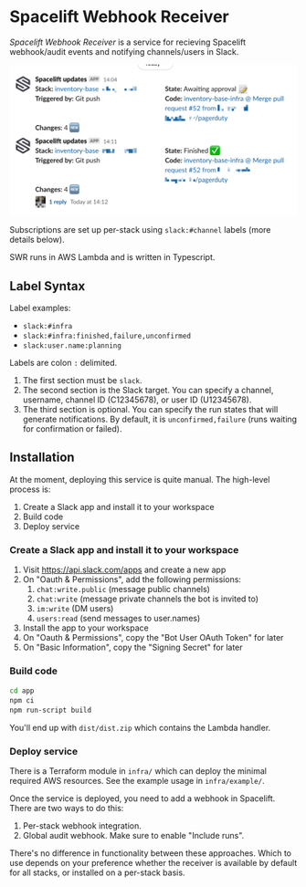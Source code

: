 # Spacelift Webhook Receiver

*Spacelift Webhook Receiver* is a service for recieving Spacelift webhook/audit events and notifying channels/users in Slack.

![Sample of Slack messages](docs/sample.png)

Subscriptions are set up per-stack using `slack:#channel` labels (more details below).

SWR runs in AWS Lambda and is written in Typescript.

## Label Syntax

Label examples:

* `slack:#infra`
* `slack:#infra:finished,failure,unconfirmed`
* `slack:user.name:planning`

Labels are colon `:` delimited.

1. The first section must be `slack`.
2. The second section is the Slack target. You can specify a channel, username, channel ID (C12345678), or user ID (U12345678).
3. The third section is optional. You can specify the run states that will generate notifications. By default, it is `unconfirmed,failure` (runs waiting for confirmation or failed).

## Installation

At the moment, deploying this service is quite manual. The high-level process is:

1. Create a Slack app and install it to your workspace
2. Build code
3. Deploy service

### Create a Slack app and install it to your workspace

1. Visit https://api.slack.com/apps and create a new app
2. On "Oauth & Permissions", add the following permissions:
    1. `chat:write.public` (message public channels)
    2. `chat:write` (message private channels the bot is invited to)
    3. `im:write` (DM users)
    4. `users:read` (send messages to user.names)
3. Install the app to your workspace
4. On "Oauth & Permissions", copy the "Bot User OAuth Token" for later
5. On "Basic Information", copy the "Signing Secret" for later

### Build code

```bash
cd app
npm ci
npm run-script build
```

You'll end up with `dist/dist.zip` which contains the Lambda handler.

### Deploy service

There is a Terraform module in `infra/` which can deploy the minimal required AWS resources. See the example usage in `infra/example/`.

Once the service is deployed, you need to add a webhook in Spacelift. There are two ways to do this:

1. Per-stack webhook integration.
2. Global audit webhook. Make sure to enable "Include runs".

There's no difference in functionality between these approaches. Which to use depends on your preference whether the receiver is available by default for all stacks, or installed on a per-stack basis.
